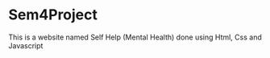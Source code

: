 # Sem4Project
This is a website named Self Help (Mental Health) done using Html, Css and Javascript
